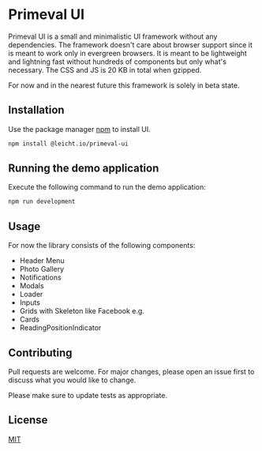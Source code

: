 # Primeval UI

Primeval UI is a small and minimalistic UI framework without any dependencies. The framework doesn't care about browser support since it is meant to work only in evergreen browsers.
It is meant to be lightweight and lightning fast without hundreds of components but only what's necessary. The CSS and JS is 20 KB in total when gzipped.

For now and in the nearest future this framework is solely in beta state.

## Installation

Use the package manager [npm](https://npm.com/) to install UI.

```bash
npm install @leicht.io/primeval-ui
```

## Running the demo application
Execute the following command to run the demo application: 
```bash
npm run development
```

## Usage

For now the library consists of the following components:
- Header Menu
- Photo Gallery
- Notifications
- Modals
- Loader 
- Inputs 
- Grids with Skeleton like Facebook e.g.
- Cards
- ReadingPositionIndicator


## Contributing
Pull requests are welcome. For major changes, please open an issue first to discuss what you would like to change.

Please make sure to update tests as appropriate.

## License
[MIT](https://choosealicense.com/licenses/mit/)
